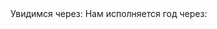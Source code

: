 <html lang="en-US">
<head>
    <meta charset="UTF-8">
    <meta name="viewport" content="width=device-width, initial-scale=1">
    <script>
        let d = new Date();
        alert("Чтобы не забывала, что я тебя люблю! Сейчас время: " + d);
    </script>
  <text> Увидимся через: </text><script src="//megatimer.ru/get/7cb3bae642217b0279a3371d59390e3e.js"></script>
  <text> Нам исполняется год через: </text><script src="//megatimer.ru/get/f6bac5de0aec31d9d8717da7bf9fa227.js"></script>
</head>
</html>
